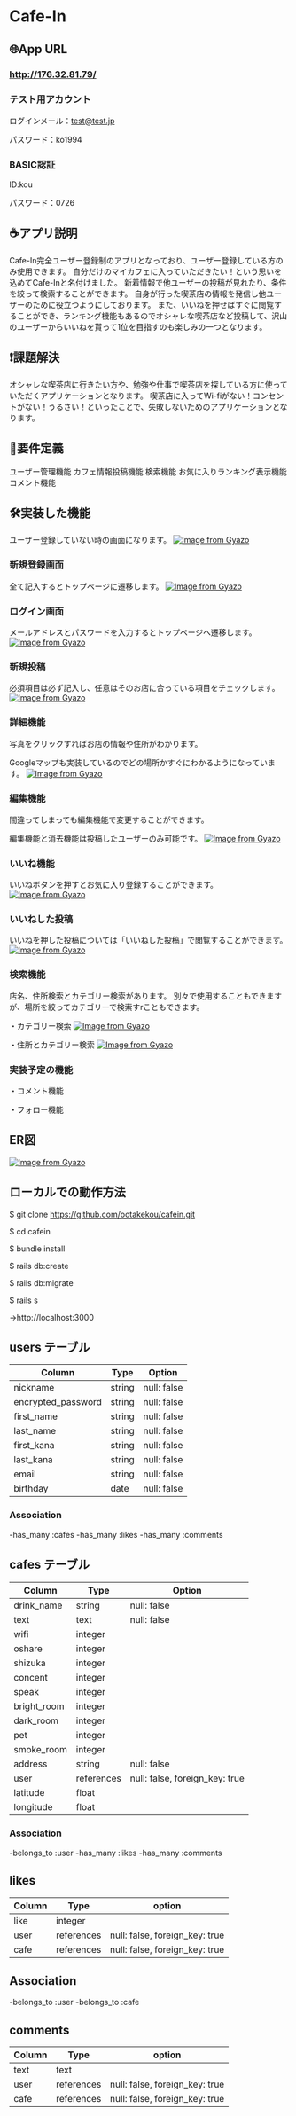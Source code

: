 # Cafe-In

## 🌐App URL

### **http://176.32.81.79/**

### テスト用アカウント
ログインメール：test@test.jp

パスワード：ko1994
### BASIC認証
ID:kou

パスワード：0726

## ☕️アプリ説明
Cafe-In完全ユーザー登録制のアプリとなっており、ユーザー登録している方のみ使用できます。
自分だけのマイカフェに入っていただきたい！という思いを込めてCafe-Inと名付けました。
新着情報で他ユーザーの投稿が見れたり、条件を絞って検索することができます。
自身が行った喫茶店の情報を発信し他ユーザーのために役立つようにしております。
また、いいねを押せばすぐに閲覧することができ、ランキング機能もあるのでオシャレな喫茶店など投稿して、沢山のユーザーからいいねを貰って1位を目指すのも楽しみの一つとなります。


## ❗️課題解決
オシャレな喫茶店に行きたい方や、勉強や仕事で喫茶店を探している方に使っていただくアプリケーションとなります。
喫茶店に入ってWi-fiがない！コンセントがない！うるさい！といったことで、失敗しないためのアプリケーションとなります。

## 📖要件定義
ユーザー管理機能
カフェ情報投稿機能
検索機能
お気に入りランキング表示機能
コメント機能

## 🛠実装した機能
ユーザー登録していない時の画面になります。
[![Image from Gyazo](https://i.gyazo.com/8c14b459783fde7f9b1db950389c247f.jpg)](https://gyazo.com/8c14b459783fde7f9b1db950389c247f)

### 新規登録画面

全て記入するとトップページに遷移します。
[![Image from Gyazo](https://i.gyazo.com/bc94328261cb8e68b05bc11f9b481cae.gif)](https://gyazo.com/bc94328261cb8e68b05bc11f9b481cae)

### ログイン画面

メールアドレスとパスワードを入力するとトップページへ遷移します。
[![Image from Gyazo](https://i.gyazo.com/0d597caa7b187d554baa64c61abf24ca.gif)](https://gyazo.com/0d597caa7b187d554baa64c61abf24ca)

### 新規投稿
必須項目は必ず記入し、任意はそのお店に合っている項目をチェックします。
[![Image from Gyazo](https://i.gyazo.com/9e929094a4e5c3c431b984ec741f9422.gif)](https://gyazo.com/9e929094a4e5c3c431b984ec741f9422)

### 詳細機能
写真をクリックすればお店の情報や住所がわかります。

Googleマップも実装しているのでどの場所かすぐにわかるようになっています。
[![Image from Gyazo](https://i.gyazo.com/641e3ee4197d90dc8131814a303ba5f9.gif)](https://gyazo.com/641e3ee4197d90dc8131814a303ba5f9)
### 編集機能
間違ってしまっても編集機能で変更することができます。

編集機能と消去機能は投稿したユーザーのみ可能です。
[![Image from Gyazo](https://i.gyazo.com/5bc4d70b053a3c8670e5a00cd1ec4512.gif)](https://gyazo.com/5bc4d70b053a3c8670e5a00cd1ec4512)

### いいね機能
いいねボタンを押すとお気に入り登録することができます。
[![Image from Gyazo](https://i.gyazo.com/dbcad2d844bb7aa1f1b0186af9f8eb7a.gif)](https://gyazo.com/dbcad2d844bb7aa1f1b0186af9f8eb7a)

### いいねした投稿
いいねを押した投稿については「いいねした投稿」で閲覧することができます。
[![Image from Gyazo](https://i.gyazo.com/6d329576a3d2c66a7f757174e38a0531.gif)](https://gyazo.com/6d329576a3d2c66a7f757174e38a0531)

### 検索機能
店名、住所検索とカテゴリー検索があります。
別々で使用することもできますが、場所を絞ってカテゴリーで検索すrこともできます。

・カテゴリー検索
[![Image from Gyazo](https://i.gyazo.com/7b63ec758bd769bade8e809946c05510.gif)](https://gyazo.com/7b63ec758bd769bade8e809946c05510)

・住所とカテゴリー検索
[![Image from Gyazo](https://i.gyazo.com/a0585829b9dc378ff7c44146c448a877.gif)](https://gyazo.com/a0585829b9dc378ff7c44146c448a877)

### 実装予定の機能
・コメント機能

・フォロー機能

## ER図
[![Image from Gyazo](https://i.gyazo.com/8e66096396d4e6c775be68aa12d014d6.png)](https://gyazo.com/8e66096396d4e6c775be68aa12d014d6)

## ローカルでの動作方法
$ git clone https://github.com/ootakekou/cafein.git

$ cd cafein

$ bundle install

$ rails db:create

$ rails db:migrate

$ rails s

→http://localhost:3000



## users テーブル

| Column               | Type   | Option            |
| -------------------- | ------ | ----------------- |
| nickname             | string | null: false       |
| encrypted_password   | string | null: false       |
| first_name           | string | null: false       |
| last_name            | string | null: false       |
| first_kana           | string | null: false       |
| last_kana            | string | null: false       |
| email                | string | null: false       |
| birthday             | date   | null: false       |

### Association
-has_many :cafes
-has_many :likes
-has_many :comments

## cafes テーブル

| Column               | Type       | Option                         |
| -------------------- | ---------- | ------------------------------ |
| drink_name           | string     | null: false                    |
| text                 | text       | null: false                    |
| wifi                 | integer    |                                |
| oshare               | integer    |                                |
| shizuka              | integer    |                                |
| concent              | integer    |                                |
| speak                | integer    |                                |
| bright_room          | integer    |                                |
| dark_room            | integer    |                                |
| pet                  | integer    |                                |
| smoke_room           | integer    |                                |
| address              | string     | null: false                    |
| user                 | references | null: false, foreign_key: true |
| latitude             | float      |                                |
| longitude            | float      |                                |

### Association
-belongs_to :user
-has_many :likes
-has_many :comments

## likes

| Column              | Type       | option                         |
| ------------------- | ---------- | ------------------------------ |
| like                | integer    |                                |
| user                | references | null: false, foreign_key: true |
| cafe                | references | null: false, foreign_key: true |

## Association
-belongs_to :user
-belongs_to :cafe

## comments

| Column              | Type       | option                         |
| ------------------- | ---------- | ------------------------------ |
| text                | text       |                                |
| user                | references | null: false, foreign_key: true |
| cafe                | references | null: false, foreign_key: true |
